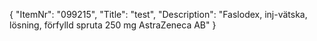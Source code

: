 {
  "ItemNr": "099215",
  "Title": "test",
  "Description": "Faslodex, inj-vätska, lösning, förfylld spruta 250 mg AstraZeneca AB"
}